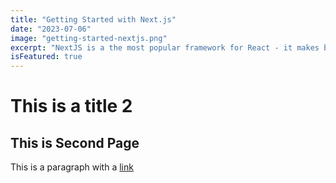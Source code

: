 ```yaml
---
title: "Getting Started with Next.js"
date: "2023-07-06"
image: "getting-started-nextjs.png"
excerpt: "NextJS is a the most popular framework for React - it makes building fullstack React apps and sites a breeze and ships with built-in SSR."
isFeatured: true
---
```


# This is a title 2

## This is Second Page

This is a paragraph with a [link](https://www.google.com)
